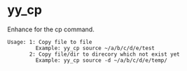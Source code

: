 # yy_cp  
Enhance for the cp command.  

	Usage: 1: Copy file to file
	         Example: yy_cp source ~/a/b/c/d/e/test
	       2: Copy file/dir to direcory which not exist yet
	         Example: yy_cp source -d ~/a/b/c/d/e/temp/